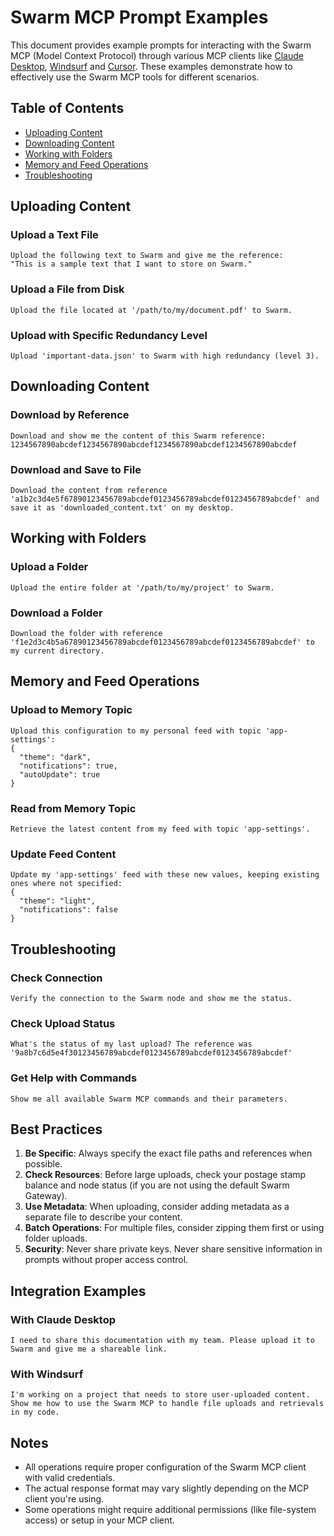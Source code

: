 # Swarm MCP Prompt Examples

This document provides example prompts for interacting with the Swarm MCP (Model Context Protocol) through various MCP
clients like [Claude Desktop](https://claude.ai/download), [Windsurf](https://windsurf.com/download)
and [Cursor](https://cursor.com/downloads). These examples demonstrate how to effectively use the Swarm MCP tools for
different scenarios.

## Table of Contents

- [Uploading Content](#uploading-content)
- [Downloading Content](#downloading-content)
- [Working with Folders](#working-with-folders)
- [Memory and Feed Operations](#memory-and-feed-operations)
- [Troubleshooting](#troubleshooting)

## Uploading Content

### Upload a Text File

```
Upload the following text to Swarm and give me the reference:
"This is a sample text that I want to store on Swarm."
```

### Upload a File from Disk

```
Upload the file located at '/path/to/my/document.pdf' to Swarm.
```

### Upload with Specific Redundancy Level

```
Upload 'important-data.json' to Swarm with high redundancy (level 3).
```

## Downloading Content

### Download by Reference

```
Download and show me the content of this Swarm reference: 1234567890abcdef1234567890abcdef1234567890abcdef1234567890abcdef
```

### Download and Save to File

```
Download the content from reference 'a1b2c3d4e5f67890123456789abcdef0123456789abcdef0123456789abcdef' and save it as 'downloaded_content.txt' on my desktop.
```

## Working with Folders

### Upload a Folder

```
Upload the entire folder at '/path/to/my/project' to Swarm.
```

### Download a Folder

```
Download the folder with reference 'f1e2d3c4b5a67890123456789abcdef0123456789abcdef0123456789abcdef' to my current directory.
```

## Memory and Feed Operations

### Upload to Memory Topic

```
Upload this configuration to my personal feed with topic 'app-settings':
{
  "theme": "dark",
  "notifications": true,
  "autoUpdate": true
}
```

### Read from Memory Topic

```
Retrieve the latest content from my feed with topic 'app-settings'.
```

### Update Feed Content

```
Update my 'app-settings' feed with these new values, keeping existing ones where not specified:
{
  "theme": "light",
  "notifications": false
}
```

## Troubleshooting

### Check Connection

```
Verify the connection to the Swarm node and show me the status.
```

### Check Upload Status

```
What's the status of my last upload? The reference was '9a8b7c6d5e4f30123456789abcdef0123456789abcdef0123456789abcdef'
```

### Get Help with Commands

```
Show me all available Swarm MCP commands and their parameters.
```

## Best Practices

1. **Be Specific**: Always specify the exact file paths and references when possible.
2. **Check Resources**: Before large uploads, check your postage stamp balance and node status (if you are not using the
   default Swarm Gateway).
3. **Use Metadata**: When uploading, consider adding metadata as a separate file to describe your content.
4. **Batch Operations**: For multiple files, consider zipping them first or using folder uploads.
5. **Security**: Never share private keys. Never share sensitive information in prompts without proper access control.

## Integration Examples

### With Claude Desktop

```
I need to share this documentation with my team. Please upload it to Swarm and give me a shareable link.
```

### With Windsurf

```
I'm working on a project that needs to store user-uploaded content. Show me how to use the Swarm MCP to handle file uploads and retrievals in my code.
```

## Notes

- All operations require proper configuration of the Swarm MCP client with valid credentials.
- The actual response format may vary slightly depending on the MCP client you're using.
- Some operations might require additional permissions (like file-system access) or setup in your MCP client.
